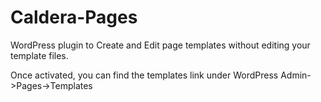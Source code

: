Caldera-Pages
=============

WordPress plugin to Create and Edit page templates without editing your template files.

Once activated, you can find the templates link under WordPress Admin->Pages->Templates
